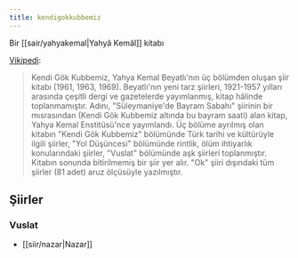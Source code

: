 ```yaml
---
title: kendigokkubbemiz
---
```


Bir [[sair/yahyakemal|Yahyâ Kemâl]] kitabı

[Vikipedi](https://tr.wikipedia.org/wiki/Kendi_G%C3%B6k_Kubbemiz):
> Kendi Gök Kubbemiz, Yahya Kemal Beyatlı'nın üç bölümden oluşan şiir kitabı (1961, 1963, 1969).
> Beyatlı'nın yeni tarz şiirleri, 1921-1957 yılları arasında çeşitli dergi ve gazetelerde yayımlanmış, kitap hâlinde toplanmamıştır. Adını, "Süleymaniye'de Bayram Sabahı" şiirinin bir mısrasından (Kendi Gök Kubbemiz altında bu bayram saati) alan kitap, Yahya Kemal Enstitüsü'nce yayımlandı. Üç bölüme ayrılmış olan kitabın "Kendi Gök Kubbemiz" bölümünde Türk tarihi ve kültürüyle ilgili şiirler, "Yol Düşüncesi" bölümünde rintlik, ölüm ihtiyarlık konularındaki şiirler, "Vuslat" bölümünde aşk şiirleri toplanmıştır. Kitabın sonunda bitirilmemiş bir şiir yer alır. "Ok" şiiri dışındaki tüm şiirler (81 adet) aruz ölçüsüyle yazılmıştır.

## Şiirler
### Vuslat
- [[siir/nazar|Nazar]]